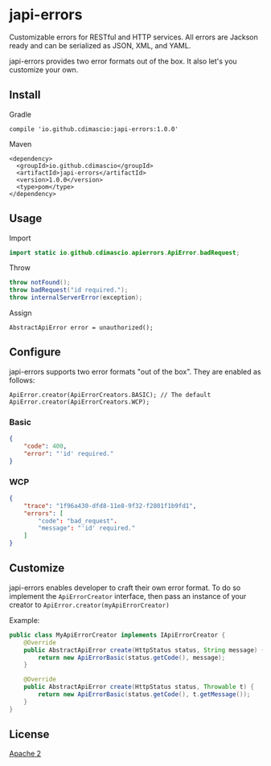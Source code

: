 # japi-errors

Customizable errors for RESTful and HTTP services. All errors are Jackson ready and can be serialized as JSON, XML, and YAML.

japi-errors provides two error formats out of the box. It also let's you customize your own.


## Install

Gradle

```shell
compile 'io.github.cdimascio:japi-errors:1.0.0'
```

Maven

```shell
<dependency>
  <groupId>io.github.cdimascio</groupId>
  <artifactId>japi-errors</artifactId>
  <version>1.0.0</version>
  <type>pom</type>
</dependency>
```

## Usage

Import

```java
import static io.github.cdimascio.apierrors.ApiError.badRequest;
```

Throw

```java
throw notFound();
throw badRequest("id required.");
throw internalServerError(exception);
```

Assign

```shell
AbstractApiError error = unauthorized();
```

## Configure

japi-errors supports two error formats "out of the box". They are enabled as follows:

```
ApiError.creator(ApiErrorCreators.BASIC); // The default
ApiError.creator(ApiErrorCreators.WCP);
```

### Basic

```json
{
	"code": 400,
	"error": "'id' required."
}
```

### WCP

```json
{
	"trace": "1f96a430-dfd8-11e8-9f32-f2801f1b9fd1",
	"errors": [
		"code": "bad_request".
		"message": "'id' required."
	]
}
```

## Customize

japi-errors enables developer to craft their own error format. To do so implement the `ApiErrorCreator` interface, then pass an instance of your creator to `ApiError.creator(myApiErrorCreator)`

Example:

```java
public class MyApiErrorCreator implements IApiErrorCreator {
    @Override
    public AbstractApiError create(HttpStatus status, String message) {
        return new ApiErrorBasic(status.getCode(), message);
    }

    @Override
    public AbstractApiError create(HttpStatus status, Throwable t) {
        return new ApiErrorBasic(status.getCode(), t.getMessage());
    }
}
```

## License
[Apache 2](LICENSE)